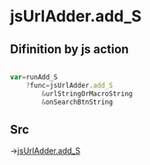 # jsUrlAdder.add_S

## Difinition by js action

```js.js

var=runAdd_S
	?func=jsUrlAdder.add_S
		&urlStringOrMacroString
		&onSearchBtnString
```

## Src

->[jsUrlAdder.add_S](https://github.com/puutaro/CommandClick/blob/master/app/src/main/java/com/puutaro/commandclick/fragment_lib/terminal_fragment/js_interface/toolbar/JsUrlAdder.kt#L27)


